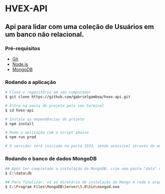 # HVEX-API

## Api para lidar com uma coleção de Usuários em um banco não relacional.

### Pré-requisitos

* [Git](https://git-scm.com)  
* [Node.js](https://nodejs.org/en/)  
* [MongoDB](https://www.mongodb.com/try/download/community)

### Rodando a aplicação

```bash
# Clone o repositório em seu computador
$ git clone https://github.com/gabrielgamboa/hvex-api.git

# Entre na pasta do projeto pelo seu terminal
$ cd hvex-api

# Instale as dependências do projeto
$ npm install

# Rode a aplicação com o script abaixo
$ npm run prod

# O servidor será iniciado na porta 3333, sendo acessível através do endereço http://localhost:3333
```

### Rodando o banco de dados MongoDB
```bash
## Após ter completado a instalação do MongoDB, crie uma pasta "data" na raíz do sistema, e dentro dela uma pasta chamada "db"
$ C:\data\db

## Para finalizar, vá ao diretório de instalação do Mongo e rode o arquivo "mongod" para que seja executado o servidor do banco localmente
$ C:\Program Files\MongoDB\Server\5.0\bin\mongod.exe
```
